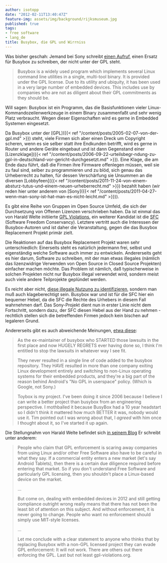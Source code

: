 ```yaml
---
author: isotopp
date: "2012-02-11T13:40:47Z"
feature-img: assets/img/background/rijksmuseum.jpg
published: true
tags:
- free software
- lang_de
title: Busybox, die GPL und Wirrniss
---
```

Was bisher geschah: Jemand bei Sony schreibt 
[einen Aufruf](http://www.elinux.org/Busybox_replacement_project),
einen Ersatz für Busybox zu schreiben, der nicht unter der GPL steht. 

>Busybox is a widely used program which implements several Linux command
> line utilities in a single, multi-tool binary.  It is provided under the
> GPL license.  Due to its utility and ubiquity, it has been used in a very
> large number of embedded devices.  This includes use by companies who are
> not as diligent about their GPL commitments as they should be.

Will sagen: Busybox ist ein Programm, das die Basisfunktionen vieler
Linux-Kommandozeilenwerkzeuge in einem Binary zusammenfaßt und sehr wenig
Platz verbraucht.  Wegen dieser Eigenschaften wird es gerne in Embedded
Systemen eingesetzt.

Da Busybox unter der 
[GPL]({{< ref "/content/posts/2005-02-07-von-der-gpl.md" >}})
steht, viele Firmen sich aber einen Dreck um Copyright scheren, wenn es sie
selber statt ihre Endkunden betrifft, wird es gerne in Router und andere
Geräte eingebaut und ist dann Gegenstand einer 
[Lizenzklage]({{< ref "/content/posts/2006-09-22-urteilsbegr-ndung-zu-gpl-in-deutschland-vor-gericht-durchgesetzt.md" >}}).
Eine Klage, die am Ende dazu führt, daß die Firmen ihre Firmware offenlegen müssen, weil
sie zu faul sind, selber zu programmieren und zu blöd, sich genau das
Urheberrecht zu halten, für dessen Verschärfung sie Unsummen an die diversen
[Lobbyfeen]({{< ref "/content/posts/2011-11-24-von-einem-absturz-tutus-und-einem-neuen-urheberrecht.md" >}})
bezahlt haben (wir reden hier unter anderem von 
[Sony]({{< ref "/content/posts/2011-04-27-wenn-man-sony-ist-hat-man-es-nicht-leicht.md" >}})).

Es gibt eine Reihe von Gruppen im Open Source Umfeld, die sich der
Durchsetzung von Offenen Lizenzen verschrieben haben.  Da ist einmal das von
Harald Welte initiierte 
[GPL Violations](http://gpl-violations.org/), ein weiterer Kandidat ist die 
[SFC](http://sfconservancy.org/members/current/)
(Software Freedom Conservancy).  Letztere vertritt auch die Interessen der
Busybox-Autoren und ist daher die Veranstaltung, gegen die das Busybox
Replacement Projekt primär zielt.

Die Reaktionen auf das Busybox Replacement Projekt waren sehr
unterschiedlich: Einerseits steht es natürlich jedermann frei, selbst und
eigenständig welche Software auch immer zu entwickeln.  Andererseits geht es
hier darum, Software zu schreiben, mit der man etwas illegales (nämlich das
lizenzwidrige Verwenden von Open Source in Closed Source Projekten)
einfacher machen möchte.  Das Problem ist nämlich, daß typischerweise in
solchen Projekten nicht nur Busybox illegal verwendet wird, sondern meist
auch viele andere Teilprojekte geplündet werden.

Es reicht aber nicht, 
[diese illegale Nutzung zu identifizieren](http://mjg59.dreamwidth.org/10437.html), 
sondern man muß auch klageberechtigt sein.  Busybox war und ist für die SFC
hier ein bequemer Hebel, da die SFC die Rechte des Urhebers in diesem Fall
wahrnehmen darf.  Das Sony-Projekt dient nun in erster Linie nicht dem
Fortschritt, sondern dazu, der SFC diesen Hebel aus der Hand zu nehmen -
rechtlich stellen sich die betreffenden Firmen jedoch kein bischen auf
legaleren Grund.

Andererseits gibt es auch abweichende Meinungen, [etwa diese](https://lwn.net/Articles/478361/):

>As the ex-maintainer of busybox who STARTED those lawsuits in the first
> place and now HUGELY REGRETS ever having done so, I think I'm entitled to
> stop the lawsuits in whatever way I see fit.
> 
> They never resulted in a single line of code added to the busybox
> repository.  They HAVE resulted in more than one company exiting Linux
> development entirely and switching to non-Linux operating systems for
> their embedded products, and they're a big part of the reason behind
> Android's "No GPL in userspace" policy.  (Which is Google, not Sony.)
> 
> Toybox is my project.  I've been doing it since 2006 because I believe I
> can write a better project than busybox from an engineering perspective. 
> I mothballed it because BusyBox had a 10 year headstart so I didn't think
> it mattered how much BETTER it was, nobody would use it.  Tim pointed out
> I was wrong about that, I _agreed_ with him once I thought about it, so
> I've started it up again.

Die Stellungnahm von Harald Welte befindet sich 
[in seinem Blog](http://laforge.gnumonks.org/weblog/2012/02/09/#20120209-linux_gpl_enforcement_conservancy_busybox)
Er schreibt unter anderem:

> People who claim that GPL enforcement is scaring away companies from using
> Linux and/or other Free Software also have to be careful in what they say. 
> If a commercial entity enters a new market (let's say Android Tablets),
> then there is a certain due diligence required before entering that
> market.  So if you don't understand Free Software and particularly GPL
> licensing, then you shouldn't place a Linux-based device on the market.
>
> ...
>
> But come on, dealing with embedded devices in 2012 and still getting
> compliance outright wrong really means that there has not been the least
> bit of attention on this subject.  And without enforcement, it is never
> going to change.  People who want no enforcement should simply use
> MIT-style licenses.
>
> ...
>
> Let me conclude with a clear statement to anyone who thinks that by
> replacing Busybox with a non-GPL licensed project they can evade GPL
> enforcement: It will not work.  There are others out there enforcing the
> GPL.  Last but not least gpl-violations.org.
